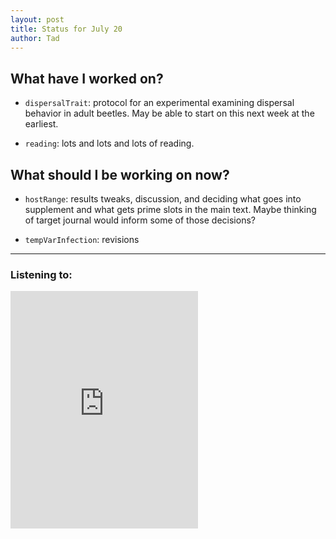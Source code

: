 ```yaml
---
layout: post
title: Status for July 20
author: Tad
---
```


## What have I worked on?

* `dispersalTrait`: protocol for an experimental examining dispersal behavior in adult beetles. May be able to start on this next week at the earliest.

* `reading`: lots and lots and lots of reading.


## What should I be working on now?

* `hostRange`: results tweaks, discussion, and deciding what goes into supplement and what gets prime slots in the main text. Maybe thinking of target journal would inform some of those decisions?

* `tempVarInfection`: revisions


---

### Listening to:
 <iframe src='https://embed.spotify.com/?uri=spotify%3Atrack%3A3nRtn80kej73VhAmLoZ5Xd' width='300' height='380' frameborder='0' allowtransparency='true'></iframe>
 <i class='fa fa-code' style='color:pink'></i>
